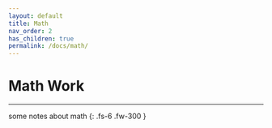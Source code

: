 ```yaml
---
layout: default
title: Math
nav_order: 2
has_children: true
permalink: /docs/math/
---
```


# Math Work

---
some notes about math
{: .fs-6 .fw-300 }

